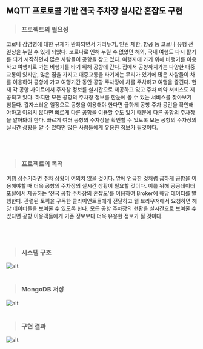 ## MQTT 프로토콜 기반 전국 주차장 실시간 혼잡도 구현


> ### 프로젝트의 필요성 
  코로나 감염병에 대한 규제가 완화되면서 거리두기, 인원 제한, 항공 등 코로나 유행 전 일상을 누릴 수 있게 되었다. 코로나로 인해 누릴 수 없었던 해외, 국내 여행도 다시 활기를 띄기 시작하면서 많은 사람들이 공항을 찾고 있다. 여행지에 가기 위해 비행기를 이용하고 여행지로 가는 비행기를 타기 위해 공항에 간다. 집에서 공항까지가는 다양한 대중교통이 있지만, 많은 짐을 가지고 대중교통을 타기에는 무리가 있기에 많은 사람들이 차를 이용하여 공항에 가고 여행기간 동안 공항 주차장에 차를 주차하고 여행을 즐긴다.
  현재 각 공항 사이트에서 주자창 정보를 실시간으로 제공하고 있고 주차 예약 서비스도 제공되고 있다. 하지만 모든 공항의 주차장 정보를 한눈에 볼 수 있는 서비스를 찾아보기 힘들다. 갑자스러운 일정으로 공항을 이용해야 한다면 급하게 공항 주차 공간을 확인해야하고 여의치 않다면 빠르게 다른 공항을 이용할 수도 있기 때문에 다른 공항의 주차장을 알아봐야 한다. 빠르게 여러 공항의 주차장을 확인할 수 있도록 모든 공항의 주차장의 실시간 상황을 알 수 있다면 많은 사람들에게 유용한 정보가 될것이다.<br/><br/><br/><br/>


> ### 프로젝트의 목적
여행 성수기라면 주차 상황이 여의치 않을 것이다. 앞에 언급한 것처럼 급하게 공항을 이용해야할 때 더욱 공항의 주차장의 실시간 상황이 필요할 것이다. 
이를 위해 공공데이터포털에서 제공하는 ‘전국 공항 주차장의 혼잡도’를 이용하여 Broker에 해당 데이터를 발행한다. 관련된 토픽을 구독한 클라이언트들에게 전달하고 웹 브라우저에서 요청하면 해당 데이터들을 보여줄 수 있도록 한다. 
모든 공항 주차장의 현황을 실시간으로 보여줄 수 있다면 공항 이용객들에게 기존 정보보다 더욱 유용한 정보가 될 것이다. <br/><br/><br/><br/>



> ### 시스템 구조
![alt](https://user-images.githubusercontent.com/83346684/205312720-5aa2d5b6-0973-46f7-a932-cbad35db8f42.jpg)<br/><br/>


> ### MongoDB 저장
![alt](https://user-images.githubusercontent.com/83346684/205312925-dec36bf4-8784-43a1-9493-c3cbb96ec1c5.png)<br/><br/>

> ### 구현 결과
![alt](https://user-images.githubusercontent.com/83346684/205313255-57fc3508-ca0c-4b08-9c91-d12a3d72bfa3.jpg)
